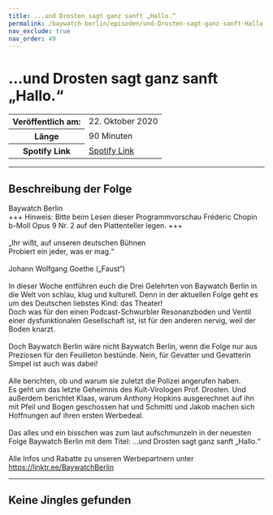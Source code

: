 ```yaml
---
title: ...und Drosten sagt ganz sanft „Hallo.“
permalink: /baywatch-berlin/episoden/und-Drosten-sagt-ganz-sanft-Hallo
nav_exclude: true
nav_order: 49
---
```


# ...und Drosten sagt ganz sanft „Hallo.“
<table class="resp-table dcf-table dcf-table-responsive dcf-table-bordered dcf-table-striped dcf-w-100%">
                    <tbody>
                        <tr>
                            <th scope="row">Veröffentlich am:</th>
                            <td data-label="Veröffentlich am:">22. Oktober 2020</td>
                        </tr>
                        <tr>
                            <th scope="row">Länge </th>
                            <td data-label="Länge ">90 Minuten</td>
                        </tr><tr>
                                <th scope="row">Spotify Link</th>
                                <td data-label="Spotify Link"><a href="https://open.spotify.com/episode/0tAGu0Xpka1xi58j2fXnlX">Spotify Link</a></td>
                            </tr></tbody>
                </table>

***

## Beschreibung der Folge

<div>
Baywatch Berlin <br> +++ Hinweis: Bitte beim Lesen dieser Programmvorschau Fréderic Chopin b-Moll Opus 9 Nr. 2 auf den Plattenteller legen. +++ <br>  <br> „Ihr wißt, auf unseren deutschen Bühnen  <br> Probiert ein jeder, was er mag.“ <br>  <br> Johann Wolfgang Goethe („Faust“) <br>  <br> In dieser Woche entführen euch die Drei Gelehrten von Baywatch Berlin in die Welt von schlau, klug und kulturell. Denn in der aktuellen Folge geht es um des Deutschen liebstes Kind: das Theater! <br> Doch was für den einen Podcast-Schwurbler Resonanzboden und Ventil einer dysfunktionalen Gesellschaft ist, ist für den anderen nervig, weil der Boden knarzt.  <br>  <br> Doch Baywatch Berlin wäre nicht Baywatch Berlin, wenn die Folge nur aus Preziosen für den Feuilleton bestünde. Nein, für Gevatter und Gevatterin Simpel ist auch was dabei! <br>  <br> Alle berichten, ob und warum sie zuletzt die Polizei angerufen haben.  <br> Es geht um das letzte Geheimnis des Kult-Virologen Prof. Drosten. Und außerdem berichtet Klaas, warum Anthony Hopkins ausgerechnet auf ihn mit Pfeil und Bogen geschossen hat und Schmitti und Jakob machen sich Hoffnungen auf ihren ersten Werbedeal. <br>  <br> Das alles und ein bisschen was zum laut aufschmunzeln in der neuesten Folge Baywatch Berlin mit dem Titel: ...und Drosten sagt ganz sanft „Hallo.“ <br>  <br> Alle Infos und Rabatte zu unseren Werbepartnern unter <a href="https://linktr.ee/BaywatchBerlin">https://linktr.ee/BaywatchBerlin</a>  
</div>

***

## Keine Jingles gefunden